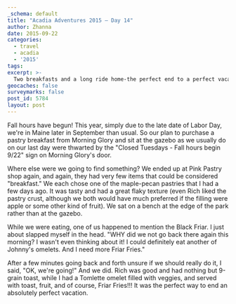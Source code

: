 ```yaml
---
_schema: default
title: "Acadia Adventures 2015 – Day 14"
author: Zhanna
date: 2015-09-22
categories:
  - travel
  - acadia
  - '2015'
tags:
excerpt: >-
  Two breakfasts and a long ride home-the perfect end to a perfect vacation!
geocaches: false
surveymarks: false
post_id: 5784
layout: post                      
---
```


Fall hours have begun! This year, simply due to the late date of Labor Day, we're in Maine later in September than usual. So our plan to purchase a pastry breakfast from Morning Glory and sit at the gazebo as we usually do on our last day were thwarted by the "Closed Tuesdays - Fall hours begin 9/22" sign on Morning Glory's door. 

Where else were we going to find something? We ended up at Pink Pastry shop again, and again, they had very few items that could be considered "breakfast." We each chose one of the maple-pecan pastries that I had a few days ago. It was tasty and had a great flaky texture (even Rich liked the pastry crust, although we both would have much preferred if the filling were apple or some other kind of fruit).  We sat on a bench at the edge of the park rather than at the gazebo. 

While we were eating, one of us happened to mention the Black Friar. I just about slapped myself in the head. "WHY did we not go back there again this morning? I wasn't even thinking about it! I could definitely eat another of Johnny's omelets. And I need more Friar Fries." 

After a few minutes going back and forth unsure if we should really do it, I said, "OK, we're going!" And we did. Rich was good and had nothing but 9-grain toast, while I had a Tomlette omelet filled with veggies, and served with toast, fruit, and of course, Friar Fries!!! It was the perfect way to end an absolutely perfect vacation. 

<!-- About the rest of the trip home, all I can say is that Lawrence, Massachusetts is the suckiest hellhole I've ever had the "pleasure" to visit. I don't scare easily but all I wanted was to get the hell out of that evil place as soon as I saw what it was like. I honestly expected to be shot and/or carjacked at any moment. -->